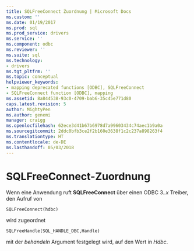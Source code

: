 ```yaml
---
title: SQLFreeConnect Zuordnung | Microsoft Docs
ms.custom: ''
ms.date: 01/19/2017
ms.prod: sql
ms.prod_service: drivers
ms.service: ''
ms.component: odbc
ms.reviewer: ''
ms.suite: sql
ms.technology:
- drivers
ms.tgt_pltfrm: ''
ms.topic: conceptual
helpviewer_keywords:
- mapping deprecated functions [ODBC], SQLFreeConnect
- SQLFreeConnect function [ODBC], mapping
ms.assetid: 8a844538-93c0-4709-bab6-35c45e771d80
caps.latest.revision: 5
author: MightyPen
ms.author: genemi
manager: craigg
ms.openlocfilehash: 62ece3d41b67b6978d7a99603434c74aec1b9a0a
ms.sourcegitcommit: 2ddc0bfb3ce2f2b160e3638f1c2c237a898263f4
ms.translationtype: HT
ms.contentlocale: de-DE
ms.lasthandoff: 05/03/2018
---
```

# <a name="sqlfreeconnect-mapping"></a>SQLFreeConnect-Zuordnung
Wenn eine Anwendung ruft **SQLFreeConnect** über einen ODBC 3.*.x* Treiber, den Aufruf von  
  
```  
SQLFreeConnect(hdbc)   
```  
  
 wird zugeordnet  
  
```  
SQLFreeHandle(SQL_HANDLE_DBC,Handle)  
```  
  
 mit der *behandeln* Argument festgelegt wird, auf den Wert in *Hdbc*.

